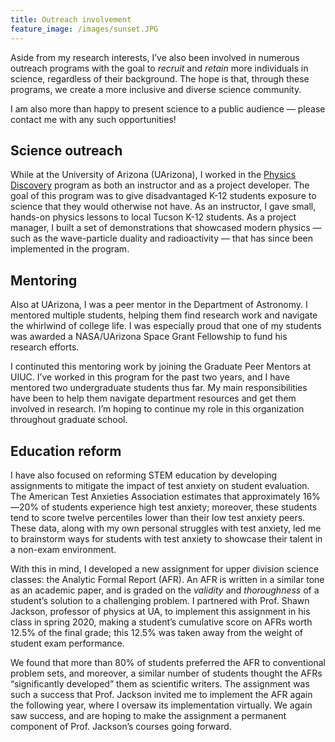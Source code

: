 ```yaml
---
title: Outreach involvement
feature_image: /images/sunset.JPG
---
```


Aside from my research interests, I’ve also been involved in numerous outreach programs with the goal to *recruit* and *retain* more individuals in science, regardless of their background. The hope is that, through these programs, we create a more inclusive and diverse science community. 

I am also more than happy to present science to a public audience — please contact me with any such opportunities! 

## Science outreach
While at the University of Arizona (UArizona), I worked in the [Physics Discovery](https://flandrau.org/discoveries) program as both an instructor and as a project developer. The goal of this program was to give disadvantaged K-12 students exposure to science that they would otherwise not have. As an instructor, I gave small, hands-on physics lessons to local Tucson K-12 students. As a project manager, I built a set of demonstrations that showcased modern physics — such as the wave-particle duality and radioactivity — that has since been implemented in the program. 

## Mentoring
Also at UArizona, I was a peer mentor in the Department of Astronomy. I mentored multiple students, helping them find research work and navigate the whirlwind of college life. I was especially proud that one of my students  was awarded a NASA/UArizona Space Grant Fellowship to fund his research efforts.

I continuted this mentoring work by joining the Graduate Peer Mentors at UIUC. I’ve worked in this program for the past two years, and I have mentored two undergraduate students thus far. My main responsibilities have been to help them navigate department resources and get them involved in research. I’m hoping to continue my role in this organization throughout graduate school. 

## Education reform 
I have also focused on reforming STEM education by developing assignments to mitigate the impact of test anxiety on student evaluation. The American Test Anxieties Association estimates that approximately 16%—20% of students experience high test anxiety; moreover, these students tend to score twelve percentiles lower than their low test anxiety peers. These data, along with my own personal struggles with test anxiety, led me to brainstorm ways for students with test anxiety to showcase their talent in a non-exam environment. 

With this in mind, I developed a new assignment for upper division science classes: the Analytic Formal Report (AFR). An AFR is written in a similar tone as an academic paper, and is graded on the *validity* and *thoroughness* of a student’s solution to a challenging problem. I partnered with Prof. Shawn Jackson, professor of physics at UA, to implement this assignment in his class in spring 2020, making a student’s cumulative score on AFRs worth 12.5% of the final grade; this 12.5% was taken away from the weight of student exam performance. 

We found that more than 80% of students preferred the AFR to conventional problem sets, and moreover, a similar number of students thought the AFRs “significantly developed” them as scientific writers. The assignment was such a success that Prof. Jackson invited me to implement the AFR again the following year, where I oversaw its implementation virtually. We again saw success, and are hoping to make the assignment a permanent component of Prof. Jackson’s courses going forward.